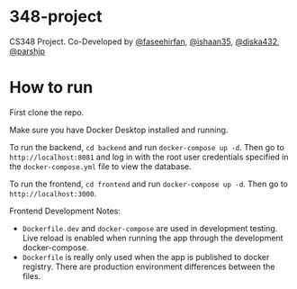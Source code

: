 # 348-project

CS348 Project.
Co-Developed by [@faseehirfan](https://github.com/faseehirfan), [@ishaan35](https://github.com/diska432), [@diska432](https://github.com/diska432), [@parshjp](https://github.com/parshjp)

# How to run

First clone the repo.

Make sure you have Docker Desktop installed and running.

To run the backend, `cd backend` and run `docker-compose up -d`.
Then go to `http://localhost:8081` and log in with the root user credentials specified in the `docker-compose.yml` file to view the database.

To run the frontend, `cd frontend` and run `docker-compose up -d`.
Then go to `http://localhost:3000`.

Frontend Development Notes:
- `Dockerfile.dev` and `docker-compose` are used in development testing. Live reload is enabled when running the app through the development docker-compose.
- `Dockerfile` is really only used when the app is published to docker registry. There are production environment differences between the files.
